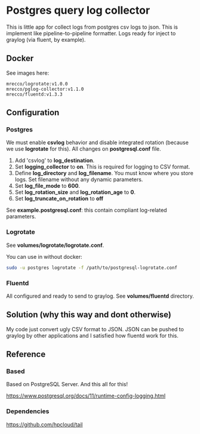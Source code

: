# Postgres query log collector

This is little app for collect logs from postgres csv logs to json. This is implement like pipeline-to-pipeline formatter. Logs ready for inject to graylog (via fluent, by example).

## Docker

See images here:

```
mrecco/logrotate:v1.0.0
mrecco/pglog-collector:v1.1.0
mrecco/fluentd:v1.3.3
```

## Configuration

### Postgres

We must enable **csvlog** behavior and disable integrated rotation (because we use **logrotate** for this). All changes on **postgresql.conf** file.

1. Add 'csvlog' to **log_destination**.
2. Set **logging_collector** to **on**. This is required for logging to CSV format.
3. Define **log_directory** and **log_filename**. You must know where you store logs. Set filename without any dynamic parameters.
4. Set **log_file_mode** to **600**.
5. Set **log_rotation_size** and **log_rotation_age** to **0**.
6. Set **log_truncate_on_rotation** to **off**

See **example.postgresql.conf**: this contain compliant log-related parameters.

### Logrotate

See **volumes/logrotate/logrotate.conf**.

You can use in without docker:
```bash
sudo -u postgres logrotate -f /path/to/postgresql-logrotate.conf
```

### Fluentd

All configured and ready to send to graylog. See **volumes/fluentd** directory.

## Solution (why this way and dont otherwise)

My code just convert ugly CSV format to JSON. JSON can be pushed to graylog by other applications and I satisfied how fluentd work for this.

## Reference

### Based

Based on PostgreSQL Server. And this all for this!

https://www.postgresql.org/docs/11/runtime-config-logging.html

### Dependencies

https://github.com/hpcloud/tail
